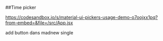 ##Time picker

https://codesandbox.io/s/material-ui-pickers-usage-demo-o7oojxx1pq?from-embed=&file=/src/App.jsx


add button dans madnew single